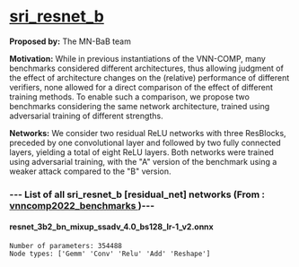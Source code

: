# <a href = "https://github.com/mnmueller/vnn_comp_22_bench_sri"> sri_resnet_b </a>

**Proposed by:** The MN-BaB team

**Motivation:** While in previous instantiations of the VNN-COMP, many benchmarks considered different architectures, thus allowing judgment of the effect of architecture changes on the (relative) performance of different verifiers, none allowed for a direct comparison of the effect of different training methods. To enable such a comparison, we propose two benchmarks considering the same network architecture, trained using adversarial training of different strengths.

**Networks:** We consider two residual ReLU networks with three ResBlocks, preceded by one convolutional layer and followed by two fully connected layers, yielding a total of eight ReLU layers. Both networks were trained using adversarial training, with the "A" version of the benchmark using a weaker attack compared to the "B" version.

### --- List of all sri_resnet_b [residual_net] networks (From :<a href = 'https://github.com/ChristopherBrix/vnncomp2022_benchmarks'> vnncomp2022_benchmarks </a>)---

#### resnet_3b2_bn_mixup_ssadv_4.0_bs128_lr-1_v2.onnx 
	Number of parameters: 354488 
	Node types: ['Gemm' 'Conv' 'Relu' 'Add' 'Reshape']

